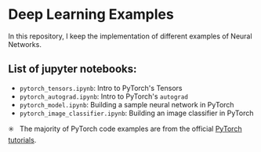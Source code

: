 # Deep Learning Examples
In this repository, I keep the implementation of different examples of Neural Networks.

## List of jupyter notebooks:
* `pytorch_tensors.ipynb`: Intro to PyTorch's Tensors
* `pytorch_autograd.ipynb`: Intro to PyTorch's `autograd`
* `pytorch_model.ipynb`: Building a sample neural network in PyTorch
* `pytorch_image_classifier.ipynb`: Building an image classifier in PyTorch

:eight_spoked_asterisk: &nbsp; The majority of PyTorch code examples are from the official [PyTorch tutorials](https://pytorch.org/tutorials/).

